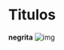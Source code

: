 # Titulos 
**negrita**
![img](https://imgs.search.brave.com/Vs5Y2qJlxXH7YOUdIN6m_GxldWCNJTiOYegKsqdDp5k/rs:fit:860:0:0:0/g:ce/aHR0cHM6Ly9tZWRp/YTEudGVub3IuY29t/L20vT1ppcFZvY0Qx/bHdBQUFBZC9nb3Jk/b24tZ29yZG9uLWZy/ZWVtYW4uZ2lm.gif)
